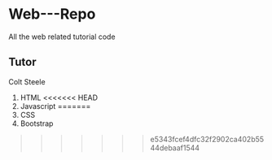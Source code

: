 # Web---Repo
All the web related tutorial code 

## Tutor

Colt Steele

1. HTML
<<<<<<< HEAD
4. Javascript
=======
2. CSS
3. Bootstrap

>>>>>>> e5343fcef4dfc32f2902ca402b5544debaaf1544
